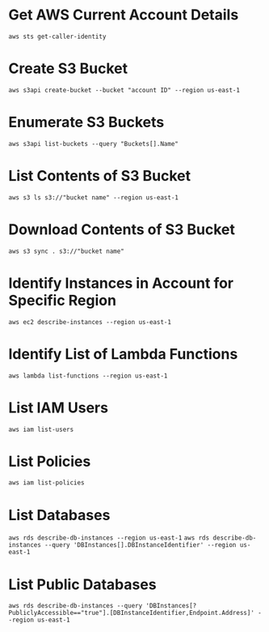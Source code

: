 # Get AWS Current Account Details
```aws sts get-caller-identity```

# Create S3 Bucket
```aws s3api create-bucket --bucket "account ID" --region us-east-1```

# Enumerate S3 Buckets
```aws s3api list-buckets --query "Buckets[].Name"```

# List Contents of S3 Bucket
```aws s3 ls s3://"bucket name" --region us-east-1```

# Download Contents of S3 Bucket
```aws s3 sync . s3://"bucket name"```

# Identify Instances in Account for Specific Region
```aws ec2 describe-instances --region us-east-1```

# Identify List of Lambda Functions
```aws lambda list-functions --region us-east-1```

# List IAM Users
```aws iam list-users```

# List Policies
```aws iam list-policies```

# List Databases
```aws rds describe-db-instances --region us-east-1```
```aws rds describe-db-instances --query 'DBInstances[].DBInstanceIdentifier' --region us-east-1```

# List Public Databases
```aws rds describe-db-instances --query 'DBInstances[?PubliclyAccessible=="true"].[DBInstanceIdentifier,Endpoint.Address]' --region us-east-1```

